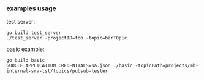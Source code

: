 ### examples usage

test server:
```
go build test_server
./test_server -projectID=foo -topic=barT0pic
 ```

basic example:
```
go build basic
GOOGLE_APPLICATION_CREDENTIALS=sa.json ./basic -topicPath=projects/mb-internal-srv-tst/topics/pubsub-tester
 ```